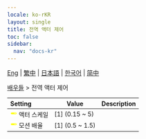 ```yaml
---
locale: ko-rKR
layout: single
title: 전역 액터 제어
toc: false
sidebar:
  nav: "docs-kr"
---
```

[Eng](/dancexr/menu/2025.4/actors/global_actor_control) | [繁中](/tw/dancexr/menu/2025.4/actors/global_actor_control) | [日本語](/jp/dancexr/menu/2025.4/actors/global_actor_control) | [한국어](/kr/dancexr/menu/2025.4/actors/global_actor_control) | [简中](/zh/dancexr/menu/2025.4/actors/global_actor_control)

[배우들](../menu#배우들) > 전역 액터 제어



| Setting | Value | Description |
| :--- | --- | :--- |
|<nobr>![slider icon](/images/icon/ic_slider.png) 액터 스케일</nobr>| [1] (0.15 ~ 5) | 
|<nobr>![slider icon](/images/icon/ic_slider.png) 모션 배율</nobr>| [1] (0.5 ~ 1.5) | 
